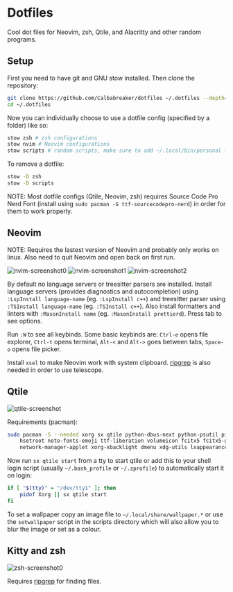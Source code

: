 # Dotfiles

Cool dot files for Neovim, zsh, Qtile, and Alacritty and other random programs.

## Setup

First you need to have git and GNU stow installed.
Then clone the repository:

```bash
git clone https://github.com/Calbabreaker/dotfiles ~/.dotfiles --depth=1
cd ~/.dotfiles
```

Now you can individually choose to use a dotfile config (specified by a folder) like so:

```bash
stow zsh # zsh configurations
stow nvim # Neovim configurations
stow scripts # random scripts, make sure to add ~/.local/bin/personal to $PATH
```

To remove a dotfile:

```bash
stow -D zsh
stow -D scripts
```

NOTE: Most dotfile configs (Qtile, Neovim, zsh) requires Source Code Pro Nerd
Font (install using `sudo pacman -S ttf-sourcecodepro-nerd`) in order for them to
work properly.

## Neovim

NOTE: Requires the lastest version of Neovim and probably only works on linux. Also need to quit Neovim and open back on first run.

![nvim-screenshot0](https://user-images.githubusercontent.com/57030377/163508783-062771cd-8e54-4645-8687-f6f6cf1135c8.png)
![nvim-screenshot1](https://user-images.githubusercontent.com/57030377/163508796-a9a8bfe6-b3a1-482d-8b82-11fd45be94e8.png)
![nvim-screenshot2](https://user-images.githubusercontent.com/57030377/147385270-cbd23f44-be6e-4790-ba15-57e821d89338.png)

By default no language servers or treesitter parsers are installed. Install
language servers (provides diagnostics and autocompletion) using `:LspInstall language-name`
(eg. `:LspInstall c++`) and treesitter parser using `:TSInstall language-name` (eg. `:TSInstall c++`).
Also install formatters and linters with `:MasonInstall name` (eg. `:MasonInstall prettierd`).
Press tab to see options.

Run `:W` to see all keybinds. Some basic keybinds are: `Ctrl-e` opens file
explorer, `Ctrl-t` opens terminal, `Alt-<` and `Alt->` goes between tabs, `Space-o`
opens file picker.

Install `xsel` to make Neovim work with system clipboard.
[ripgrep](https://github.com/BurntSushi/ripgrep) is also needed in order to use telescope.

## Qtile

![qtile-screenshot](https://user-images.githubusercontent.com/57030377/149144917-68214f99-484a-4cc0-912c-6eb01fc7ff9b.png)

Requirements (pacman):

```bash
sudo pacman -S --needed xorg sx qtile python-dbus-next python-psutil picom dunst xsecurelock xss-lock \
    hsetroot noto-fonts-emoji ttf-liberation volumeicon fcitx5 fcitx5-gtk fcitx5-qt fcitx5-configtool \
    network-manager-applet xorg-xbacklight dmenu xdg-utils lxappearance-gtk3 alacritty pcmanfm-gtk3
```

Now run `sx qtile start` from a tty to start qtile or add this to your shell login script
(usually `~/.bash_profile` or `~/.zprofile`) to automatically start it on login:

```bash
if [ "$(tty)" = "/dev/tty1" ]; then
    pidof Xorg || sx qtile start
fi
```

To set a wallpaper copy an image file to `~/.local/share/wallpaper.*` or use the
`setwallpaper` script in the scripts directory which will also allow you to blur the
image or set as a colour.

## Kitty and zsh

![zsh-screenshot0](https://user-images.githubusercontent.com/57030377/146282133-c45581fc-f543-4279-9c7a-8b40148ab1ce.png)

Requires [ripgrep](https://github.com/BurntSushi/ripgrep) for finding files.

